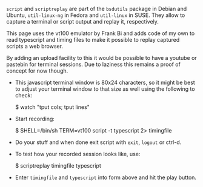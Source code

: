 `script` and `scriptreplay` are part of the `bsdutils` package in Debian and
Ubuntu, `util-linux-ng` in Fedora and `util-linux` in SUSE. They allow to
capture a terminal or script output and replay it, respectively.

This page uses the vt100 emulator by Frank Bi and adds code of my own to read
typescript and timing files to make it possible to replay captured scripts a
web browser.

By adding an upload facility to this it would be possible to have a youtube or
pastebin for terminal sessions. Due to laziness this remains a proof of concept
for now though.

 - This javascript terminal window is 80x24 characters, so it might be
   best to adjust your terminal window to that size as well using the
   following to check:

    $ watch "tput cols; tput lines"

 - Start recording:

    $ SHELL=/bin/sh TERM=vt100 script -t typescript 2> timingfile

 - Do your stuff and when done exit script with `exit`, `logout` or
   ctrl-d.
 - To test how your recorded session looks like, use:

    $ scriptreplay timingfile typescript

 - Enter `timingfile` and `typescript` into form above and hit the play
   button.

